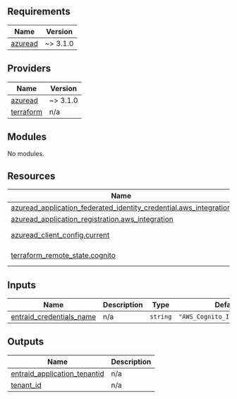 <!-- BEGIN_TF_DOCS -->
## Requirements

| Name | Version |
|------|---------|
| <a name="requirement_azuread"></a> [azuread](#requirement\_azuread) | ~> 3.1.0 |

## Providers

| Name | Version |
|------|---------|
| <a name="provider_azuread"></a> [azuread](#provider\_azuread) | ~> 3.1.0 |
| <a name="provider_terraform"></a> [terraform](#provider\_terraform) | n/a |

## Modules

No modules.

## Resources

| Name | Type |
|------|------|
| [azuread_application_federated_identity_credential.aws_integration](https://registry.terraform.io/providers/hashicorp/azuread/latest/docs/resources/application_federated_identity_credential) | resource |
| [azuread_application_registration.aws_integration](https://registry.terraform.io/providers/hashicorp/azuread/latest/docs/resources/application_registration) | resource |
| [azuread_client_config.current](https://registry.terraform.io/providers/hashicorp/azuread/latest/docs/data-sources/client_config) | data source |
| [terraform_remote_state.cognito](https://registry.terraform.io/providers/hashicorp/terraform/latest/docs/data-sources/remote_state) | data source |

## Inputs

| Name | Description | Type | Default | Required |
|------|-------------|------|---------|:--------:|
| <a name="input_entraid_credentials_name"></a> [entraid\_credentials\_name](#input\_entraid\_credentials\_name) | n/a | `string` | `"AWS_Cognito_Identity_Pool"` | no |

## Outputs

| Name | Description |
|------|-------------|
| <a name="output_entraid_application_tenantid"></a> [entraid\_application\_tenantid](#output\_entraid\_application\_tenantid) | n/a |
| <a name="output_tenant_id"></a> [tenant\_id](#output\_tenant\_id) | n/a |
<!-- END_TF_DOCS -->
